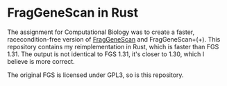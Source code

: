 # FragGeneScan in Rust

The assignment for Computational Biology was to create a faster, racecondition-free version of [FragGeneScan](https://omics.informatics.indiana.edu/FragGeneScan/) and FragGeneScan+(+).
This repository contains my reimplementation in Rust, which is faster than FGS 1.31.
The output is not identical to FGS 1.31, it's closer to 1.30, which I believe is more correct.

The original FGS is licensed under GPL3, so is this repository.
